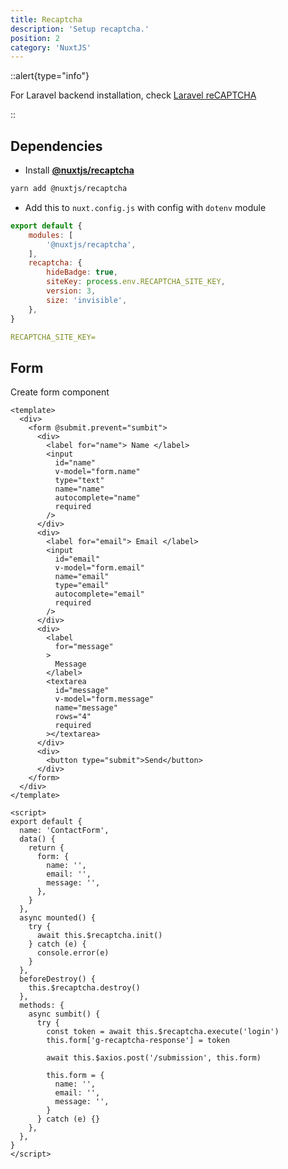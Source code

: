 ```yaml
---
title: Recaptcha
description: 'Setup recaptcha.'
position: 2
category: 'NuxtJS'
---
```


::alert{type="info"}

For Laravel backend installation, check [Laravel reCAPTCHA](/documentation/development/frameworks/laravel/recaptcha)

::

## Dependencies

- Install [**@nuxtjs/recaptcha**](https://github.com/nuxt-community/recaptcha-module)

```bash
yarn add @nuxtjs/recaptcha
```

- Add this to `nuxt.config.js` with config with `dotenv` module

```js title="nuxt.config.js"
export default {
    modules: [
        '@nuxtjs/recaptcha',
    ],
    recaptcha: {
        hideBadge: true,
        siteKey: process.env.RECAPTCHA_SITE_KEY,
        version: 3,
        size: 'invisible',
    },
}
```

```yaml [.env]
RECAPTCHA_SITE_KEY=
```

## Form

Create form component

```vue title="components/contact-form.vue"
<template>
  <div>
    <form @submit.prevent="sumbit">
      <div>
        <label for="name"> Name </label>
        <input
          id="name"
          v-model="form.name"
          type="text"
          name="name"
          autocomplete="name"
          required
        />
      </div>
      <div>
        <label for="email"> Email </label>
        <input
          id="email"
          v-model="form.email"
          name="email"
          type="email"
          autocomplete="email"
          required
        />
      </div>
      <div>
        <label
          for="message"
        >
          Message
        </label>
        <textarea
          id="message"
          v-model="form.message"
          name="message"
          rows="4"
          required
        ></textarea>
      </div>
      <div>
        <button type="submit">Send</button>
      </div>
    </form>
  </div>
</template>

<script>
export default {
  name: 'ContactForm',
  data() {
    return {
      form: {
        name: '',
        email: '',
        message: '',
      },
    }
  },
  async mounted() {
    try {
      await this.$recaptcha.init()
    } catch (e) {
      console.error(e)
    }
  },
  beforeDestroy() {
    this.$recaptcha.destroy()
  },
  methods: {
    async sumbit() {
      try {
        const token = await this.$recaptcha.execute('login')
        this.form['g-recaptcha-response'] = token

        await this.$axios.post('/submission', this.form)

        this.form = {
          name: '',
          email: '',
          message: '',
        }
      } catch (e) {}
    },
  },
}
</script>
```
